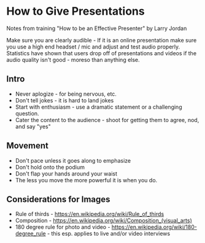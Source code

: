 # How to Give Presentations
Notes from training "How to be an Effective Presenter" by Larry Jordan

Make sure you are clearly audible - If it is an online presentation make sure you use a high end headset / mic and adjust and test audio properly.  Statistics have shown that users drop off of presentations and videos if the audio quality isn't good - moreso than anything else.

## Intro
* Never aplogize - for being nervous, etc.
* Don't tell jokes - it is hard to land jokes
* Start with enthusiasm - use a dramatic statement or a challenging question.
* Cater the content to the audience - shoot for getting them to agree, nod, and say "yes"

## Movement
* Don't pace unless it goes along to emphasize
* Don't hold onto the podium
* Don't flap your hands around your waist
* The less you move the more powerful it is when you do.


## Considerations for Images
* Rule of thirds - https://en.wikipedia.org/wiki/Rule_of_thirds
* Composition - https://en.wikipedia.org/wiki/Composition_(visual_arts)
* 180 degree rule for photo and video - https://en.wikipedia.org/wiki/180-degree_rule - this esp. applies to live and/or video interviews
